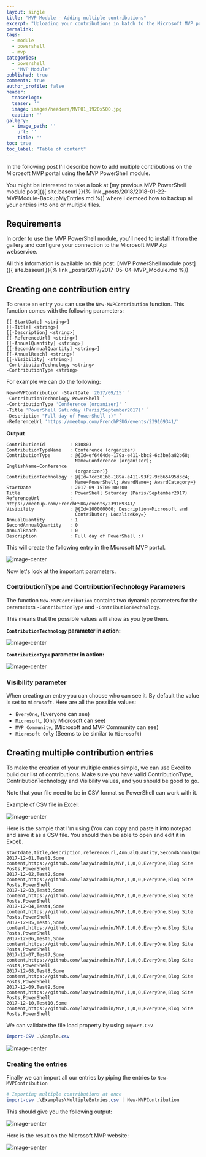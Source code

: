 ```yaml
---
layout: single
title: "MVP Module - Adding multiple contributions"
excerpt: "Uploading your contributions in batch to the Microsoft MVP portal using the MVP PowerShell module."
permalink:
tags: 
  - module
  - powershell
  - mvp
categories:
  - powershell
  - 'MVP Module'
published: true
comments: true
author_profile: false
header:
  teaserlogo:
  teaser: ''
  image: images/headers/MVP01_1920x500.jpg
  caption: ''
gallery:
  - image_path: ''
    url: ''
    title: ''
toc: true
toc_label: "Table of content"
---
```


In the following post I'll describe how to add multiple contributions on the Microsoft MVP portal using the MVP PowerShell module.

You might be interested to take a look at [my previous MVP PowerShell module post]({{ site.baseurl }}{% link _posts/2018/2018-01-22-MVPModule-BackupMyEntries.md %}) where I demoed how to backup all your entries into one or multiple files.

## Requirements

In order to use the MVP PowerShell module, you'll need to install it from the gallery and configure your connection to the Microsoft MVP Api webservice.

All this information is available on this post: [MVP PowerShell module post]({{ site.baseurl }}{% link _posts/2017/2017-05-04-MVP_Module.md %})

## Creating one contribution entry

To create an entry you can use the `New-MVPContribution` function. This function comes with the following parameters:

```text
[[-StartDate] <string>]
[[-Title] <string>]
[[-Description] <string>]
[[-ReferenceUrl] <string>]
[[-AnnualQuantity] <string>]
[[-SecondAnnualQuantity] <string>]
[[-AnnualReach] <string>]
[[-Visibility] <string>]
-ContributionTechnology <string>
-ContributionType <string>
```

For example we can do the following:

```powershell
New-MVPContribution -StartDate '2017/09/15' `
-ContributionTechnology PowerShell `
-ContributionType 'Conference (organizer)' `
-Title 'PowerShell Saturday (Paris/September2017)' `
-Description "Full day of PowerShell :)" `
-ReferenceUrl 'https://meetup.com/FrenchPSUG/events/239169341/'
```

__Output__

```text
ContributionId         : 810803
ContributionTypeName   : Conference (organizer)
ContributionType       : @{Id=ef6464de-179a-e411-bbc8-6c3be5a82b68; 
                         Name=Conference (organizer); EnglishName=Conference 
                         (organizer)}
ContributionTechnology : @{Id=7cc301bb-189a-e411-93f2-9cb65495d3c4; 
                         Name=PowerShell; AwardName=; AwardCategory=}
StartDate              : 2017-09-15T00:00:00
Title                  : PowerShell Saturday (Paris/September2017)
ReferenceUrl           : https://meetup.com/FrenchPSUG/events/239169341/
Visibility             : @{Id=100000000; Description=Microsoft and 
                         Contributor; LocalizeKey=}
AnnualQuantity         : 1
SecondAnnualQuantity   : 0
AnnualReach            : 0
Description            : Full day of PowerShell :)
```

This will create the following entry in the Microsoft MVP portal.

![image-center](/images/2018/2018-01-23-MVPModule-AddingMyContributions/MVP-AddContributions01.jpg)

Now let's look at the important parameters.

### ContributionType and ContributionTechnology Parameters

The function `New-MVPContribution` contains two dynamic parameters for the parameters  `-ContributionType` and `-ContributionTechnology`.

This means that the possible values will show as you type them.

__`ContributionTechnology` parameter in action:__

![image-center](/images/2018/2018-01-23-MVPModule-AddingMyContributions/MVP-AddContributions02.jpg)

__`ContributionType` parameter in action:__

![image-center](/images/2018/2018-01-23-MVPModule-AddingMyContributions/MVP-AddContributions03.jpg)

### Visibility parameter

When creating an entry you can choose who can see it. By default the value is set to `Microsoft`. Here are all the possible values:

* `EveryOne`, (Everyone can see)
* `Microsoft`, (Only Microsoft can see)
* `MVP Community`, (Microsoft and MVP Community can see)
* `Microsoft Only` (Seems to be similar to `Microsoft`)

## Creating multiple contribution entries

To make the creation of your multiple entries simple, we can use Excel to build our list of contributions. Make sure you have valid ContributionType, ContributionTechnology and Visibility values, and you should be good to go.

Note that your file need to be in CSV format so PowerShell can work with it.

Example of CSV file in Excel:

![image-center](/images/2018/2018-01-23-MVPModule-AddingMyContributions/MVP-AddContributions04.jpg)

Here is the sample that I'm using (You can copy and paste it into notepad and save it as a CSV file. You should then be able to open and edit it in Excel).

```text
startdate,title,description,referenceurl,AnnualQuantity,SecondAnnualQuantity,AnnualReach,Visibility,ContributionType,ContributionTechnology
2017-12-01,Test1,Some content,https://github.com/lazywinadmin/MVP,1,0,0,EveryOne,Blog Site Posts,PowerShell
2017-12-02,Test2,Some content,https://github.com/lazywinadmin/MVP,1,0,0,EveryOne,Blog Site Posts,PowerShell
2017-12-03,Test3,Some content,https://github.com/lazywinadmin/MVP,1,0,0,EveryOne,Blog Site Posts,PowerShell
2017-12-04,Test4,Some content,https://github.com/lazywinadmin/MVP,1,0,0,EveryOne,Blog Site Posts,PowerShell
2017-12-05,Test5,Some content,https://github.com/lazywinadmin/MVP,1,0,0,EveryOne,Blog Site Posts,PowerShell
2017-12-06,Test6,Some content,https://github.com/lazywinadmin/MVP,1,0,0,EveryOne,Blog Site Posts,PowerShell
2017-12-07,Test7,Some content,https://github.com/lazywinadmin/MVP,1,0,0,EveryOne,Blog Site Posts,PowerShell
2017-12-08,Test8,Some content,https://github.com/lazywinadmin/MVP,1,0,0,EveryOne,Blog Site Posts,PowerShell
2017-12-09,Test9,Some content,https://github.com/lazywinadmin/MVP,1,0,0,EveryOne,Blog Site Posts,PowerShell
2017-12-10,Test10,Some content,https://github.com/lazywinadmin/MVP,1,0,0,EveryOne,Blog Site Posts,PowerShell
```

We can validate the file load property by using `Import-CSV`

```powershell
Import-CSV .\Sample.csv
```

![image-center](/images/2018/2018-01-23-MVPModule-AddingMyContributions/MVP-AddContributions05.jpg)

### Creating the entries

Finally we can import all our entries by piping the entries to `New-MVPContribution`

```powershell
# Importing multiple contributions at once
import-csv .\Examples\MultipleEntries.csv | New-MVPContribution
```

This should give you the following output:

![image-center](/images/2018/2018-01-23-MVPModule-AddingMyContributions/MVP-AddContributions06.jpg)

Here is the result on the Microsoft MVP website:

![image-center](/images/2018/2018-01-23-MVPModule-AddingMyContributions/MVP-AddContributions07.jpg)
